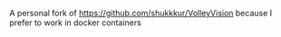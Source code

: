 A personal fork of https://github.com/shukkkur/VolleyVision because I prefer to work in docker containers
